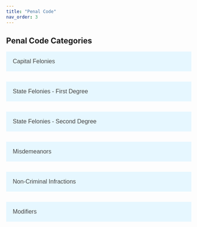 ```yaml
---
title: "Penal Code"
nav_order: 3
---
```

<style>
    .accordion {
        background-color: #e6f7ff;
        color: #444;
        cursor: pointer;
        padding: 18px;
        width: 100%;
        text-align: left;
        border: none;
        outline: none;
        transition: 0.4s;
        font-size: 16px;
    }

    .active, .accordion:hover {
        background-color: #cceeff;
    }

    .panel {
        max-height: 0;
        overflow: hidden;
        transition: max-height 0.2s ease-out;
        background-color: #f9f9f9;
        padding-left: 18px;
    }

    .panel.open {
        max-height: 500px; /* Adjust as needed to fit content */
    }

    .capital-felony {
        color: #d32f2f;
        font-weight: bold;
    }
    .state-felony {
        color: #f57c00;
        font-weight: bold;
    }
    .misdemeanor {
        color: #fbc02d;
        font-weight: bold;
    }
    .non-criminal-infraction {
        color: #388e3c;
        font-weight: bold;
    }
    .modifier {
        color: #1976d2;
        font-weight: bold;
    }
</style>

<h2>Penal Code Categories</h2>

<button class="accordion">Capital Felonies</button>
<div class="panel">
    <p><span class="capital-felony">Capital Felony: Capital Murder</span><br>
    Max Time: HUT<br>
    Max Fine: None<br>
    Definition: Any person who uses any heinous, atrocious, or cruel act manifesting exceptional depravity in the commission of murder in the first or second degree. Any person who deliberately and with premeditation takes the life of a law enforcement official, government official, or medical official, in the commission of their duty, or any witness in a legal proceeding.</p>
    
    <p><span class="capital-felony">Capital Felony: Cannibalism</span><br>
    Max Time: HUT<br>
    Max Fine: None<br>
    Definition: Any person who knowingly and willingly consumes human flesh, or who coerces another person to eat human flesh through deception, threats, or force.</p>

    <p><span class="capital-felony">Capital Felony: Mayhem</span><br>
    Max Time: 2-3 Year(s)<br>
    Max Fine: $300<br>
    Definition: Any violent behavior or act committed within the confines of a Town, City, or Native Reservation and deprives citizens of Monroe of life on a mass scale or an act which can be reasonably expected to have caused such an outcome.<br>
    Examples: Throwing dynamite in the middle of town, Acts of intentional violence against the general citizenry of the town and not a specific group. (Don't include someone accidentally caught in crossfire)</p>

    <p><span class="capital-felony">Capital Felony: Insurrection</span><br>
    Max Time: 7 Years<br>
    Max Fine: $300<br>
    Definition: Any attempt at a violent uprising against the government of the State of Monroe or the United States of America.</p>

    <p><span class="capital-felony">Capital Felony: Torture</span><br>
    Max Time: 3 Years<br>
    Max Fine: None<br>
    Definition: No person shall act with intent or willful negligence to inflict severe physical or mental pain or suffering upon another person within their custody or physical control without a lawful reason to do so. No person shall engage in an act or behavior designed or intended to deprive a citizen of Monroe of their bodily functions or appendages in a malicious manner, including the rending useless of the aforementioned.</p>
</div>

<button class="accordion">State Felonies - First Degree</button>
<div class="panel">
    <p><span class="state-felony">State Felony: 1st Degree Murder</span><br>
    Max Time: HUT<br>
    Max Fine: None<br>
    Definition: No person shall act in the unlawful killing of human beings with a premeditated design to effect the death of the person killed and shall be held equally liable if death occurs from any premeditated act. Not to be used for typical gunfights or ambushes. There should be real RP behind the incident to show true premeditation.</p>
    
    <p><span class="state-felony">State Felony: Attempted 1st Degree Murder</span><br>
    Max Time: 1 Year<br>
    Max Fine: $200<br>
    Definition: No person shall attempt the act of unlawful killing of human beings with a premeditated design to effect the death of the person being attempted upon. For anything not provable as premeditated, use Aggravated Battery. Not to be used for typical gunfights or ambushes. There should be real RP behind the premeditation and attempt to kill.</p>

    <p><span class="state-felony">State Felony: Vandalism of a Native Site</span><br>
    Max Time: 120 Days<br>
    Max Fine: $250<br>
    Definition: No person shall, without lawful reason, destroy, damage or deface any sacred tribal lands or artifacts, or engage in conduct that would recklessly cause damage to any sacred tribal lands or artifacts. Not to be used for more typical robberies that happen to occur at Native Camps. This is reserved for deliberate vandalism of important Native sites.</p>

    <p><span class="state-felony">State Felony: Unlawful Escape</span><br>
    Max Time: 1 Year<br>
    Max Fine: $200<br>
    Definition: Any individual, or group of individuals, who attempts or successfully frees someone from law enforcement custody without lawful authority is guilty of this crime. Any individual who flees or allows themselves to be removed from lawful custody under unlawful circumstances is guilty of this crime.</p>

    <p><span class="state-felony">State Felony: Corruption</span><br>
    Max Time: HUT<br>
    Max Fine: None<br>
    Definition: No person shall utilize their office to acquire benefit, pervert the course of justice, or wilfully deprive a person of their rights or engage in unlawful conduct while acting in an official duty nor shall any person in an official office fail to report, conceal, or cover up any felony. Eligible for parole. Corruption must be approved out of character via an LFM Ticket. And can potentially lead to a CK on your character.</p>
</div>

<button class="accordion">State Felonies - Second Degree</button>
<div class="panel">
    <p><span class="state-felony">State Felony: 2nd Degree Murder</span><br>
    Max Time: 5 Years<br>
    Max Fine: None<br>
    Definition: No person shall act in the unlawful killing of human beings without premeditated design to effect the death of the person killed and shall be held equally liable if death occurs from any non-premeditated act.</p>

    <p><span class="state-felony">State Felony: Manslaughter</span><br>
    Max Time: 1 Year<br>
    Max Fine: $100<br>
    Definition: Unintentionally causing the death of an individual through an act that was neither excusable nor justified without malicious aforethought.</p>

    <p><span class="state-felony">State Felony: Failure to Appear</span><br>
    Max Time: HUT<br>
    Max Fine: None<br>
    Definition: No person shall fail to appear in court on their scheduled court date. This will result in a bench warrant being issued by the presiding judge, and a default judgement being applied concerning the original criminal proceeding. No bail available.</p>
</div>

<button class="accordion">Misdemeanors</button>
<div class="panel">
    <p><span class="misdemeanor">Misdemeanor: Battery</span><br>
    Max Time: 30 Days<br>
    Max Fine: $20<br>
    Definition: Any person who partakes in the unlawful application of force directly or indirectly upon another person, causing bodily injury or offensive contact is guilty of Battery. No person shall touch or strike another person without their permission. In order for Battery to be charged, a victim needs to be willing to press charges. If no victim exists, no charge can be brought.</p>

    <p><span class="misdemeanor">Misdemeanor: False Impersonation</span><br>
    Max Time: 60 Days<br>
    Max Fine: $50<br>
    Definition: No person shall, without lawful authority, deliberately cause another to believe he or she holds a position of a public servant in any capacity. No person shall represent themselves in a fraudulent manner, causing others to identify or recognize them as someone or something they are not in order to receive some benefit or cause damages.</p>

    <p><span class="misdemeanor">Misdemeanor: Evading a Law Enforcement Officer</span><br>
    Max Time: 30 Days<br>
    Max Fine: $40<br>
    Definition: Evading or attempting to evade or elude any Law Enforcement Officer acting within their duties or other circumstances which would require a person to stop.</p>

    <p><span class="misdemeanor">Misdemeanor: Criminal Threats</span><br>
    Max Time: 20 Days<br>
    Max Fine: $10<br>
    Definition: A person who without lawful excuse makes to another a threat, intending that that other would fear it would be carried out, to kill or harm that other.</p>
</div>

<button class="accordion">Non-Criminal Infractions</button>
<div class="panel">
    <p><span class="non-criminal-infraction">Non-Criminal Infraction: Excessive Speeds</span><br>
    Max Time: None<br>
    Max Fine: $10<br>
    Definition: No person shall travel while on horseback or operating a wagon at speeds greater than a trot while in a city, town or settlement.</p>

    <p><span class="non-criminal-infraction">Non-Criminal Infraction: Covering the Face</span><br>
    Max Time: None<br>
    Max Fine: $10<br>
    Definition: No person shall wear any kind of mask, bandana, or facial covering within a town or city, except for those with bonafide medical documentation supporting a cause for such.</p>

    <p><span class="non-criminal-infraction">Non-Criminal Infraction: Brandishing a Weapon</span><br>
    Max Time: None<br>
    Max Fine: $10<br>
    Definition: No person shall, without lawful reason, wave or flourish a weapon as a threat, in anger, or in excitement. No person shall unholster or display a firearm while located within the confines of a Town, City, or Settlement within the State of Monroe. A person may carry a longarm beside them and is not required under this law to have that weapon slung on their back.</p>
</div>

<button class="accordion">Modifiers</button>
<div class="panel">
    <p><span class="modifier">Modifier: Aiding and Abetting</span><br>
    Max Time: 50% of time of primary offense<br>
    Max Fine: Varies based on primary offense<br>
    Definition: No person shall command, aid, abet, or advise another in the commission or conspiracy to commit a crime, knowingly assist someone after they have committed any crime by helping them evade arrest, trial, conviction, or punishment.</p>

    <p><span class="modifier">Modifier: Habitual Offender</span><br>
    Max Time: Enhanced penalty based on history<br>
    Max Fine: Enhanced penalty based on history<br>
    Definition: A person who repeatedly commits the same or similar offenses may receive increased penalties.</p>

    <p><span class="modifier">Modifier: Public Servant Enhancement</span><br>
    Max Time: 60 Days<br>
    Max Fine: None<br>
    Definition: Persons charged with crimes that are against those who are public servants while in the commission of their duties shall have their sentence increased. USE ONLY IN FELONY CRIMES. Public Servant refers to Law Enforcement, Government, and Doctors. Does not apply to Capital Murder.</p>

    <p><span class="modifier">Modifier: Threat to Society</span><br>
    Max Time: 3 Years<br>
    Max Fine: None<br>
    Definition: Those who commit ten or more violent felonies within a 28-day period may be classified as a "Threat to Society." This status adds three years (3 OOC days) to the overall sentence.</p>

    <p><span class="modifier">Modifier: Public Nuisance Offender</span><br>
    Max Time: 60 Days<br>
    Max Fine: None<br>
    Definition: Those who commit three or more public order arrests within a seven-day period may be considered a "Public Nuisance Offender." This status adds 60 days to the overall sentence.</p>
</div>

<script>
    var acc = document.getElementsByClassName("accordion");
    for (var i = 0; i < acc.length; i++) {
        acc[i].addEventListener("click", function() {
            this.classList.toggle("active");
            var panel = this.nextElementSibling;
            panel.classList.toggle("open");
        });
    }
</script>
